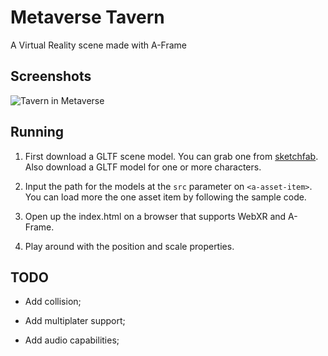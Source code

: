 # Metaverse Tavern

A Virtual Reality scene made with A-Frame

## Screenshots
![Tavern in Metaverse](https://media.giphy.com/media/E2b4tl87W7Acnnk67i/giphy-downsized-large.gif)

## Running

1. First download a GLTF scene model. You can grab one from [sketchfab](https://sketchfab.com). Also download a GLTF model for one or more characters.

2. Input the path for the models at the ```src``` parameter on ```<a-asset-item>```. You can load more the one asset item by following the sample code.

3. Open up the index.html on a browser that supports WebXR and A-Frame.

4. Play around with the position and scale properties.

## TODO

* Add collision;

* Add multiplater support;

* Add audio capabilities;